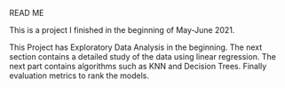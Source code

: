 READ ME

This is a project I finished in the beginning of May-June 2021.

This Project has Exploratory Data Analysis in the beginning.
The next section contains a detailed study of the data using linear regression.
The next part contains algorithms such as KNN and Decision Trees.
Finally evaluation metrics to rank the models.
